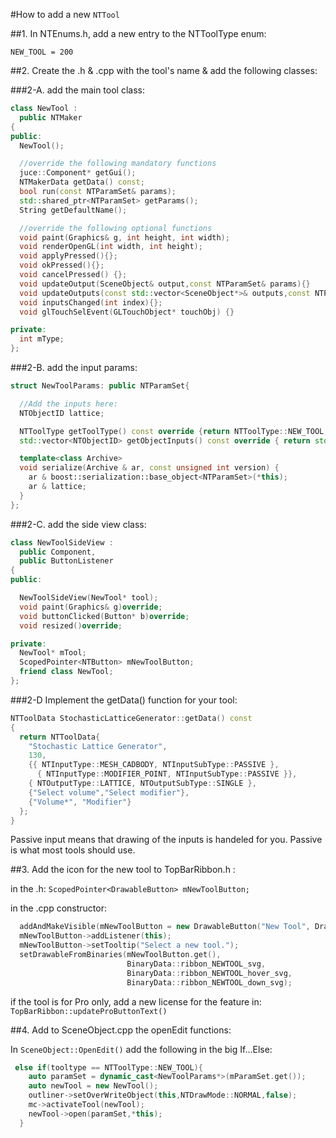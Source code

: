 #How to add a new `NTTool`

##1. In NTEnums.h, add a new entry to the NTToolType enum:

`NEW_TOOL = 200`


##2. Create the .h & .cpp with the tool's name & add the following classes:

###2-A. add the main tool class:

```c++
class NewTool :
  public NTMaker
{
public:
  NewTool();

  //override the following mandatory functions
  juce::Component* getGui();
  NTMakerData getData() const;
  bool run(const NTParamSet& params);
  std::shared_ptr<NTParamSet> getParams();
  String getDefaultName();

  //override the following optional functions
  void paint(Graphics& g, int height, int width);
  void renderOpenGL(int width, int height);
  void applyPressed(){};
  void okPressed(){};
  void cancelPressed() {};
  void updateOutput(SceneObject& output,const NTParamSet& params){}
  void updateOutputs(const std::vector<SceneObject*>& outputs,const NTParamSet& params){}
  void inputsChanged(int index){};
  void glTouchSelEvent(GLTouchObject* touchObj) {}

private:
  int mType;
};
```

###2-B. add the input params:

```c++
struct NewToolParams: public NTParamSet{

  //Add the inputs here:
  NTObjectID lattice;

  NTToolType getToolType() const override {return NTToolType::NEW_TOOL;}
  std::vector<NTObjectID> getObjectInputs() const override { return std::vector<NTObjectID>{lattice};}

  template<class Archive>
  void serialize(Archive & ar, const unsigned int version) {
    ar & boost::serialization::base_object<NTParamSet>(*this);
    ar & lattice;
  }
};
```

###2-C. add the side view class:

```c++
class NewToolSideView :
  public Component,
  public ButtonListener
{
public:

  NewToolSideView(NewTool* tool);
  void paint(Graphics& g)override;
  void buttonClicked(Button* b)override;
  void resized()override;

private:
  NewTool* mTool;
  ScopedPointer<NTButton> mNewToolButton;
  friend class NewTool;
};
```
###2-D Implement the getData() function for your tool:

```c++
NTToolData StochasticLatticeGenerator::getData() const
{
  return NTToolData{
    "Stochastic Lattice Generator",
    130,
    {{ NTInputType::MESH_CADBODY, NTInputSubType::PASSIVE },
      { NTInputType::MODIFIER_POINT, NTInputSubType::PASSIVE }},
    { NTOutputType::LATTICE, NTOutputSubType::SINGLE },
    {"Select volume","Select modifier"},
    {"Volume*", "Modifier"}
  };
}
```
Passive input means that drawing of the inputs is handeled for you. Passive is what most tools should use.

##3. Add the icon for the new tool to TopBarRibbon.h :

in the .h:
`ScopedPointer<DrawableButton> mNewToolButton;`

in the .cpp constructor:

```c++
  addAndMakeVisible(mNewToolButton = new DrawableButton("New Tool", DrawableButton::ButtonStyle::ImageStretched));
  mNewToolButton->addListener(this);
  mNewToolButton->setTooltip("Select a new tool.");
  setDrawableFromBinaries(mNewToolButton.get(),
                          BinaryData::ribbon_NEWTOOL_svg,
                          BinaryData::ribbon_NEWTOOL_hover_svg,
                          BinaryData::ribbon_NEWTOOL_down_svg);
```

if the tool is for Pro only, add a new license for the feature in:
`TopBarRibbon::updateProButtonText()`

##4. Add to SceneObject.cpp the openEdit functions:

In `SceneObject::OpenEdit()` add the following in the big If...Else:

```c++
 else if(tooltype == NTToolType::NEW_TOOL){
    auto paramSet = dynamic_cast<NewToolParams*>(mParamSet.get());
    auto newTool = new NewTool();
    outliner->setOverWriteObject(this,NTDrawMode::NORMAL,false);
    mc->activateTool(newTool);
    newTool->open(paramSet,*this);
  }
  ```

